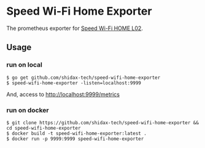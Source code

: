 Speed Wi-Fi Home Exporter
=========================

The prometheus exporter for [Speed Wi-Fi HOME L02](https://www.au.com/mobile/product/data/hws33/).


## Usage

### run on local

``` shell
$ go get github.com/shidax-tech/speed-wifi-home-exporter
$ speed-wifi-home-exporter -listen=localhost:9999
```

And, access to [http://localhost:9999/metrics](http://localhost:9999/metrics)

### run on docker

``` shell
$ git clone https://github.com/shidax-tech/speed-wifi-home-exporter && cd speed-wifi-home-exporter
$ docker build -t speed-wifi-home-exporter:latest .
$ docker run -p 9999:9999 speed-wifi-home-exporter
```
